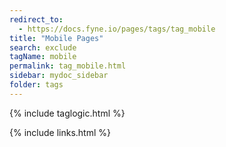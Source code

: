 ```yaml
---
redirect_to:
  - https://docs.fyne.io/pages/tags/tag_mobile
title: "Mobile Pages"
search: exclude
tagName: mobile
permalink: tag_mobile.html
sidebar: mydoc_sidebar
folder: tags
---
```

{% include taglogic.html %}

{% include links.html %}
